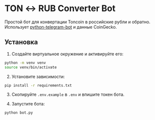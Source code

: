 # TON ↔ RUB Converter Bot

Простой бот для конвертации Toncoin в российские рубли и обратно. Использует [python-telegram-bot](https://python-telegram-bot.org/) и данные CoinGecko.

## Установка

1. Создайте виртуальное окружение и активируйте его:

```bash
python -m venv venv
source venv/bin/activate
```

2. Установите зависимости:

```bash
pip install -r requirements.txt
```

3. Скопируйте `.env.example` в `.env` и впишите токен бота.

4. Запустите бота:

```bash
python bot.py
```
